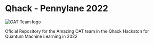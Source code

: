 # Qhack - Pennylane 2022

![OAT Team logo]("https://github.com/dedsylva/Qhack2022/blob/main/images/oat.jpg")


Oficial Repository for the Amazing OAT team in the Qhack Hackaton for Quantum Machine Learning in 2022
